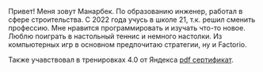 Привет! Меня зовут Манарбек.
По образованию инженер, работал в сфере строительства. С 2022 года учусь в школе 21, т.к. решил сменить профессию. Мне нравится программировать и изучать что-то новое.
Люблю поиграть в настольный теннис и немного настолки. Из компьютерных игр в основном предпочитаю стратегии, ну и Factorio.

Также учавствовал в тренировках 4.0 от Яндекса [pdf сертификат](cert.pdf).
